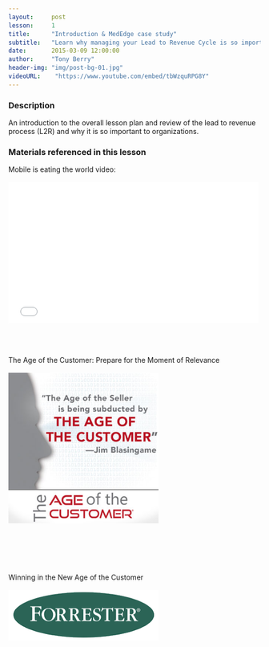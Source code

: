 ```yaml
---
layout:     post
lesson: 	1
title:      "Introduction & MedEdge case study"
subtitle:   "Learn why managing your Lead to Revenue Cycle is so important"
date:       2015-03-09 12:00:00
author:     "Tony Berry"
header-img: "img/post-bg-01.jpg"
videoURL:    "https://www.youtube.com/embed/tbWzquRPG8Y"
---
```


<h3>Description</h3>

<p>An introduction to the overall lesson plan and review of the lead to revenue process (L2R) and why it is so important to organizations.</p>


<section class="materials">
<h3>Materials referenced in this lesson</h3>

<div>Mobile is eating the world video:</div>
<br>
<iframe src="//player.vimeo.com/video/110428014?title=0&amp;byline=0&amp;portrait=0&amp;color=3e7287" width="500" height="281" frameborder="0" webkitallowfullscreen mozallowfullscreen allowfullscreen></iframe>


<br><br>
<div>The Age of the Customer: Prepare for the Moment of Relevance</div><br>
<a href="http://amzn.to/1AfL4MW"><img src="/img/AgeOfTheCustomer_3b.jpg" alt="New age of the customer" height="300" width="300"/></a>

<br><br>
<br><br>
<div>Winning in the New Age of the Customer</div><br>
<a href="https://solutions.forrester.com/age-of-the-customer"><img src="/img/Forrester.png" alt="Winning in the new age of the customer" height="100" width="300"/></a>



</section>




